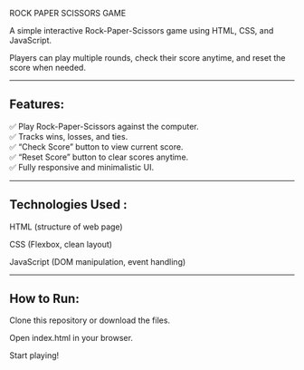 ROCK PAPER SCISSORS GAME

A simple interactive Rock-Paper-Scissors game using HTML, CSS, and JavaScript.

Players can play multiple rounds, check their score anytime, and reset the score when needed.

---

## Features:

✅ Play Rock-Paper-Scissors against the computer.<br>
✅ Tracks wins, losses, and ties.<br>
✅ “Check Score” button to view current score.<br>
✅ “Reset Score” button to clear scores anytime.<br>
✅ Fully responsive and minimalistic UI.<br>

---

## Technologies Used :

HTML (structure of web page)

CSS (Flexbox, clean layout)

JavaScript (DOM manipulation, event handling)

---

## How to Run:

Clone this repository or download the files.

Open index.html in your browser.

Start playing!

